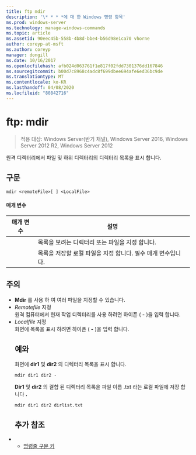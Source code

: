 ```yaml
---
title: ftp mdir
description: '\* * * *에 대 한 Windows 명령 항목'
ms.prod: windows-server
ms.technology: manage-windows-commands
ms.topic: article
ms.assetid: 90eec45b-558b-4b8d-bbe4-b56d98e1ca70 vhorne
author: coreyp-at-msft
ms.author: coreyp
manager: dongill
ms.date: 10/16/2017
ms.openlocfilehash: afb024d063761f1e817f02fdd7301376dd167846
ms.sourcegitcommit: b00d7c8968c4adc8f699dbee694afe6ed36bc9de
ms.translationtype: MT
ms.contentlocale: ko-KR
ms.lasthandoff: 04/08/2020
ms.locfileid: "80842716"
---
```

# <a name="ftp-mdir"></a>ftp: mdir

>적용 대상: Windows Server(반기 채널), Windows Server 2016, Windows Server 2012 R2, Windows Server 2012

원격 디렉터리에서 파일 및 하위 디렉터리의 디렉터리 목록을 표시 합니다.   
## <a name="syntax"></a>구문  
```  
mdir <remoteFile>[ ] <LocalFile>  
```  
#### <a name="parameters"></a>매개 변수  

|  매개 변수   |                               설명                                |
|--------------|--------------------------------------------------------------------------|
| <remoteFile> |   목록을 보려는 디렉터리 또는 파일을 지정 합니다.   |
| <LocalFile>  | 목록을 저장할 로컬 파일을 지정 합니다. 필수 매개 변수입니다. |

## <a name="remarks"></a>주의  
- **Mdir** 를 사용 하 여 여러 파일을 지정할 수 있습니다.  
- *Remotefile* 지정  
  원격 컴퓨터에서 현재 작업 디렉터리를 사용 하려면 하이픈 ( **-** )을 입력 합니다.  
- *Localfile* 지정  
  화면에 목록을 표시 하려면 하이픈 ( **-** )을 입력 합니다.  
  ## <a name="examples"></a><a name=BKMK_Examples></a>예와  
  화면에 **dir1** 및 **dir2** 의 디렉터리 목록을 표시 합니다.  
  ```  
  mdir dir1 dir2 -  
  ```  
  **Dir1** 및 **dir2** 의 결합 된 디렉터리 목록을 파일 이름 .txt 라는 로컬 파일에 저장 합니다 **.**  
  ```  
  mdir dir1 dir2 dirlist.txt  
  ```  
  ## <a name="additional-references"></a>추가 참조  
- - [명령줄 구문 키](command-line-syntax-key.md)  
